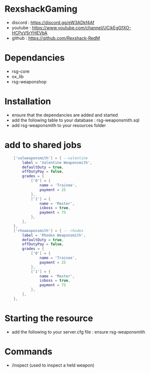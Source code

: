 # RexshackGaming
- discord : https://discord.gg/eW3ADkf4Af
- youtube : https://www.youtube.com/channel/UCikEgGfXO-HCPxV5rYHEVbA
- github : https://github.com/Rexshack-RedM

# Dependancies
- rsg-core
- ox_lib
- rsg-weaponshop

# Installation
- ensure that the dependancies are added and started
- add the following table to your database : rsg-weaponsmith.sql
- add rsg-weaponsmith to your resources folder

# add to shared jobs
```lua
    ['valweaponsmith'] = { --valentine
        label = 'Valentine Weaponsmith',
        defaultDuty = true,
        offDutyPay = false,
        grades = {
            ['0'] = {
                name = 'Trainee',
                payment = 25
            },
            ['1'] = {
                name = 'Master',
                isboss = true,
                payment = 75
            },
        },
    },
    ['rhoweaponsmith'] = { -- rhodes
        label = 'Rhodes Weaponsmith',
        defaultDuty = true,
        offDutyPay = false,
        grades = {
            ['0'] = {
                name = 'Trainee',
                payment = 25
            },
            ['1'] = {
                name = 'Master',
                isboss = true,
                payment = 75
            },
        },
    },
```

# Starting the resource
- add the following to your server.cfg file : ensure rsg-weaponsmith

# Commands
- /inspect (used to inspect a held weapon)
